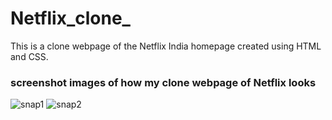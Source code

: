# Netflix_clone_
 This is a clone webpage of the Netflix India homepage created using HTML and CSS.
### screenshot images of how my clone webpage of Netflix looks
![snap1](https://user-images.githubusercontent.com/64370055/122679285-de3bd800-d207-11eb-8844-cc9b63994660.PNG)
![snap2](https://user-images.githubusercontent.com/64370055/122679301-ee53b780-d207-11eb-8094-6091c50b1ab2.PNG)
